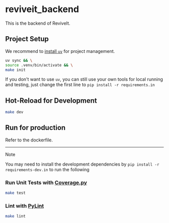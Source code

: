 # reviveit_backend

This is the backend of ReviveIt.

## Project Setup

We recommend to [install `uv`](https://docs.astral.sh/uv/getting-started/installation/) for project management.
```sh
uv sync && \
source .venv/bin/activate && \
make init
```
If you don't want to use `uv`, you can still use your own tools for local running and testing, just change the first line to `pip install -r requirements.in`

## Hot-Reload for Development
```sh
make dev
```

## Run for production
Refer to the dockerfile.

---

> [!NOTE]
> You may need to install the development dependencies by `pip install -r requirements-dev.in` to run the following
### Run Unit Tests with [Coverage.py](https://coverage.readthedocs.io/en/latest/)

```sh
make test
```

### Lint with [PyLint](https://www.pylint.org/)

```sh
make lint
```
